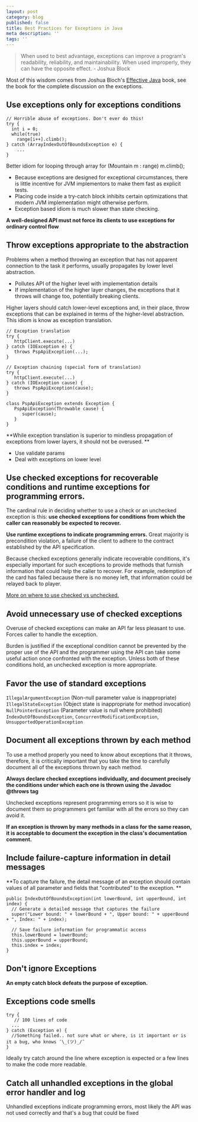 ```yaml
---
layout: post
category: blog
published: false
title: Best Practices for Exceptions in Java
meta description: ''
tags: ''
---
```

> When used to best advantage, exceptions can improve a program's readability, reliability, and maintainability. When used improperly, they can have the opposite effect. - Joshua Block

Most of this wisdom comes from Joshua Bloch's [Effective Java](https://amzn.to/2xamghn) book, see the book for the complete discussion on the exceptions. 

## Use exceptions only for exceptions conditions

```
// Horrible abuse of exceptions. Don't ever do this!
try {
  int i = 0;
  while(true)
    range[i++].climb();
} catch (ArrayIndexOutOfBoundsException e) {
	...
}
```

Better idiom for looping through array for (Mountain m : range) m.climb();

- Because exceptions are designed for exceptional circumstances, there is little incentive for JVM implementors to make them fast as explicit tests.
- Placing code inside a try-catch block inhibits certain optimizations that modern JVM implementation might otherwise perform.
- Exception based idiom is much slower than state checking.

**A well-designed API must not force its clients to use exceptions for ordinary control flow**

## Throw exceptions appropriate to the abstraction

Problems when a method throwing an exception that has not apparent connection to the task it performs, usually propagates by lower level abstraction.

- Pollutes API of the higher level with implementation details
- If implementation of the higher layer changes, the exceptions that it throws will change too, potentially breaking clients.

Higher layers should catch lower-level exceptions and, in their place, throw exceptions that can be explained in terms of the higher-level abstraction. This idiom is know as exception translation.

```
// Exception translation
try {
   httpClient.execute(...)
} catch (IOException e) {
   throws PspApiException(...);
}
```

```
// Exception chaining (special form of translation)
try {
   httpClient.execute(...)
} catch (IOException cause) {
   throws PspApiException(cause);
}

class PspApiException extends Exception {
   PspApiException(Throwable cause) {
      super(cause);
   }
}
```

**While exception translation is superior to mindless propagation of exceptions from lower layers, it should not be overused.
**

- Use validate params
- Deal with exceptions on lower level

## Use checked exceptions for recoverable conditions and runtime exceptions for programming errors.

The cardinal rule in deciding whether to use a check or an unchecked exception is this: **use checked exceptions for conditions from which the caller can reasonably be expected to recover.**

**Use runtime exceptions to indicate programming errors.** Great majority is precondition violation, a failure of the client to adhere to the contract established by the API specification.

Because checked exceptions generally indicate recoverable conditions, it's especially important for such exceptions to provide methods that furnish information that could help the caller to recover. For example, redemption of the card has failed because there is no money left, that information could be relayed back to player.

[More on where to use checked vs unchecked.](https://stackoverflow.com/questions/27578/when-to-choose-checked-and-unchecked-exceptions/19061110#19061110)

## Avoid unnecessary use of checked exceptions
Overuse of checked exceptions can make an API far less pleasant to use. Forces caller to handle the exception.

Burden is justified if the exceptional condition cannot be prevented by the proper use of the API and the programmer using the API can take some useful action once confronted with the exception. Unless both of these conditions hold, an unchecked exception is more appropriate.

## Favor the use of standard exceptions
`IllegalArgumentException` (Non-null parameter value is inappropriate) `IllegalStateException` (Object state is inappropriate for method invocation) `NullPointerException` (Parameter value is null where prohibited) `IndexOutOfBoundsException`, `ConcurrentModificationException`, `UnsupportedOperationException`

## Document all exceptions thrown by each method

To use a method properly you need to know about exceptions that it throws, therefore, it is critically important that you take the time to carefully document all of the exceptions thrown by each method.

**Always declare checked exceptions individually, and document precisely the conditions under which each one is thrown using the Javadoc @throws tag**

Unchecked exceptions represent programming errors so it is wise to document them so programmers get familiar with all the errors so they can avoid it.

**If an exception is thrown by many methods in a class for the same reason, it is acceptable to document the exception in the class's documentation comment.**

## Include failure-capture information in detail messages
**To capture the failure, the detail message of an exception should contain values of all parameter and fields that "contributed" to the exception.
**
```
public IndexOutOfBoundsException(int lowerBound, int upperBound, int index) {
  // Generate a detailed message that captures the failure
  super("Lower bound: " + lowerBound + ", Upper bound: " + upperBound + ", Index: " + index);

  // Save failure information for programmatic access
  this.lowerBound = lowerBound;
  this.upperBound = upperBound;
  this.index = index;
}
```

## Don't ignore Exceptions
**An empty catch block defeats the purpose of exception.**

## Exceptions code smells
```
try {
   // 100 lines of code
  ...
} catch (Exception e) {
  //Something failed.. not sure what or where, is it important or is it a bug, who knows ¯\_(ツ)_/¯
}
```
Ideally try catch around the line where exception is expected or a few lines to make the code more readable.

## Catch all unhandled exceptions in the global error handler and log
Unhandled exceptions indicate programming errors, most likely the API was not used correctly and that's a bug that could be fixed






